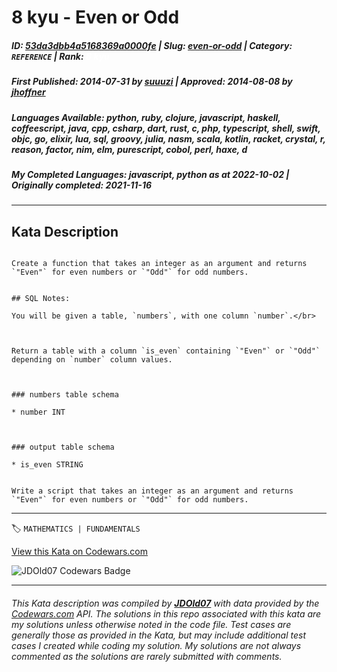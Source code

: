 # 8 kyu - Even or Odd

##### **ID**: [53da3dbb4a5168369a0000fe](https://www.codewars.com/kata/53da3dbb4a5168369a0000fe) | **Slug**: [even-or-odd](https://www.codewars.com/kata/53da3dbb4a5168369a0000fe) | **Category**: `REFERENCE` | **Rank**: <span style="color:white">8 kyu</span>

##### **First Published**: 2014-07-31 ***by*** [suuuzi](https://www.codewars.com/users/suuuzi) | **Approved**: 2014-08-08 ***by*** [jhoffner](https://www.codewars.com/users/jhoffner)

##### **Languages Available**: python, ruby, clojure, javascript, haskell, coffeescript, java, cpp, csharp, dart, rust, c, php, typescript, shell, swift, objc, go, elixir, lua, sql, groovy, julia, nasm, scala, kotlin, racket, crystal, r, reason, factor, nim, elm, purescript, cobol, perl, haxe, d

##### **My Completed Languages**: javascript, python ***as at*** 2022-10-02 | **Originally completed**: 2021-11-16

---

## Kata Description


```if-not:sql,shell

Create a function that takes an integer as an argument and returns `"Even"` for even numbers or `"Odd"` for odd numbers.

```

```if:sql

## SQL Notes:

You will be given a table, `numbers`, with one column `number`.</br>



Return a table with a column `is_even` containing `"Even"` or `"Odd"` depending on `number` column values.



### numbers table schema

* number INT



### output table schema

* is_even STRING

```

```if:shell

Write a script that takes an integer as an argument and returns `"Even"` for even numbers or `"Odd"` for odd numbers.

```

---


🏷 `MATHEMATICS | FUNDAMENTALS`


[View this Kata on Codewars.com](https://www.codewars.com/kata/53da3dbb4a5168369a0000fe)

![](https://www.codewars.com/users/jdold07/badges/large "JDOld07 Codewars Badge")

---

###### *This Kata description was compiled by [**JDOld07**](https://tpstech.dev) with data provided by the [Codewars.com](https://www.codewars.com) API.  The solutions in this repo associated with this kata are my solutions unless otherwise noted in the code file.  Test cases are generally those as provided in the Kata, but may include additional test cases I created while coding my solution.  My solutions are not always commented as the solutions are rarely submitted with comments.*
